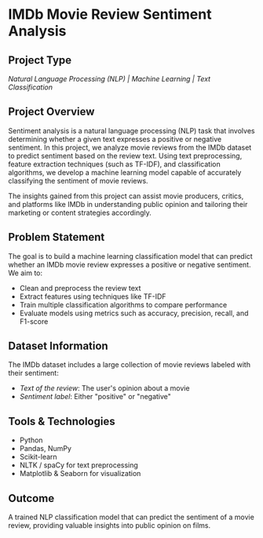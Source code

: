 # IMDb Movie Review Sentiment Analysis

## Project Type  
*Natural Language Processing (NLP) | Machine Learning | Text Classification*

## Project Overview  
Sentiment analysis is a natural language processing (NLP) task that involves determining whether a given text expresses a positive or negative sentiment. In this project, we analyze movie reviews from the IMDb dataset to predict sentiment based on the review text. Using text preprocessing, feature extraction techniques (such as TF-IDF), and classification algorithms, we develop a machine learning model capable of accurately classifying the sentiment of movie reviews.

The insights gained from this project can assist movie producers, critics, and platforms like IMDb in understanding public opinion and tailoring their marketing or content strategies accordingly.

## Problem Statement  
The goal is to build a machine learning classification model that can predict whether an IMDb movie review expresses a positive or negative sentiment. We aim to:
- Clean and preprocess the review text
- Extract features using techniques like TF-IDF
- Train multiple classification algorithms to compare performance
- Evaluate models using metrics such as accuracy, precision, recall, and F1-score

## Dataset Information  
The IMDb dataset includes a large collection of movie reviews labeled with their sentiment:
- *Text of the review*: The user's opinion about a movie
- *Sentiment label*: Either "positive" or "negative"

## Tools & Technologies  
- Python  
- Pandas, NumPy  
- Scikit-learn  
- NLTK / spaCy for text preprocessing  
- Matplotlib & Seaborn for visualization  

## Outcome  
A trained NLP classification model that can predict the sentiment of a movie review, providing valuable insights into public opinion on films.
